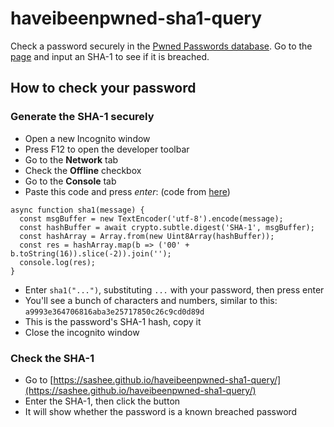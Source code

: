 
# haveibeenpwned-sha1-query

Check a password securely in the [Pwned Passwords database](https://haveibeenpwned.com/Passwords). Go to the [page](https://sashee.github.io/haveibeenpwned-sha1-query/) and input an SHA-1 to see if it is breached.

## How to check your password

### Generate the SHA-1 securely

* Open a new Incognito window
* Press F12 to open the developer toolbar
* Go to the **Network** tab
* Check the **Offline** checkbox
* Go to the **Console** tab
* Paste this code and press *enter*: (code from [here](https://developer.mozilla.org/en-US/docs/Web/API/SubtleCrypto/digest))

```
async function sha1(message) {
  const msgBuffer = new TextEncoder('utf-8').encode(message);
  const hashBuffer = await crypto.subtle.digest('SHA-1', msgBuffer);
  const hashArray = Array.from(new Uint8Array(hashBuffer));
  const res = hashArray.map(b => ('00' + b.toString(16)).slice(-2)).join('');
  console.log(res);
}
```
* Enter ```sha1("...")```, substituting ```...``` with your password, then press enter
* You'll see a bunch of characters and numbers, similar to this: ```a9993e364706816aba3e25717850c26c9cd0d89d```
* This is the password's SHA-1 hash, copy it
* Close the incognito window

### Check the SHA-1

* Go to [https://sashee.github.io/haveibeenpwned-sha1-query/](https://sashee.github.io/haveibeenpwned-sha1-query/)
* Enter the SHA-1, then click the button
* It will show whether the password is a known breached password

